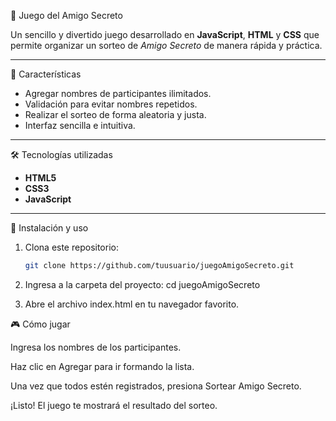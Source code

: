  🎁 Juego del Amigo Secreto

Un sencillo y divertido juego desarrollado en **JavaScript**, **HTML** y **CSS** que permite organizar un sorteo de *Amigo Secreto* de manera rápida y práctica.

---

🚀 Características
- Agregar nombres de participantes ilimitados.
- Validación para evitar nombres repetidos.
- Realizar el sorteo de forma aleatoria y justa.
- Interfaz sencilla e intuitiva.

---

🛠️ Tecnologías utilizadas
- **HTML5**
- **CSS3**
- **JavaScript**

---

📂 Instalación y uso

1. Clona este repositorio:
   ```bash
   git clone https://github.com/tuusuario/juegoAmigoSecreto.git
   
2. Ingresa a la carpeta del proyecto:
   cd juegoAmigoSecreto

3. Abre el archivo index.html en tu navegador favorito.

🎮 Cómo jugar

Ingresa los nombres de los participantes.

Haz clic en Agregar para ir formando la lista.

Una vez que todos estén registrados, presiona Sortear Amigo Secreto.

¡Listo! El juego te mostrará el resultado del sorteo.

